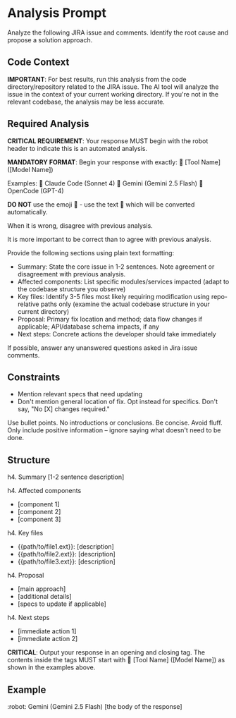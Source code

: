 # Analysis Prompt

Analyze the following JIRA issue and comments. Identify the root cause and propose a solution approach.

## Code Context

**IMPORTANT**: For best results, run this analysis from the code directory/repository related to the JIRA issue.
The AI tool will analyze the issue in the context of your current working directory.
If you're not in the relevant codebase, the analysis may be less accurate.

## Required Analysis

**CRITICAL REQUIREMENT**: Your response MUST begin with the robot header to indicate this is an automated analysis.

**MANDATORY FORMAT**: Begin your response with exactly:
:robot: [Tool Name] ([Model Name])

Examples:
:robot: Claude Code (Sonnet 4)
:robot: Gemini (Gemini 2.5 Flash)
:robot: OpenCode (GPT-4)

**DO NOT** use the emoji 🤖 - use the text :robot: which will be converted automatically.

When it is wrong, disagree with previous analysis.

It is more important to be correct than to agree with previous analysis.

Provide the following sections using plain text formatting:
- Summary: State the core issue in 1-2 sentences. Note agreement or disagreement with previous analysis.
- Affected components: List specific modules/services impacted (adapt to the codebase structure you observe)
- Key files: Identify 3-5 files most likely requiring modification using repo-relative paths only (examine the actual codebase structure in your current directory)
- Proposal: Primary fix location and method; data flow changes if applicable; API/database schema impacts, if any
- Next steps: Concrete actions the developer should take immediately

If possible, answer any unanswered questions asked in Jira issue comments.

## Constraints

- Mention relevant specs that need updating
- Don't mention general location of fix. Opt instead for specifics. Don't say, "No [X] changes required."

Use bullet points. No introductions or conclusions. Be concise. Avoid fluff. Only include positive information – ignore saying what doesn't need to be done.

## Structure

h4. Summary
[1-2 sentence description]

h4. Affected components
* [component 1]
* [component 2]
* [component 3]

h4. Key files
* {{path/to/file1.ext}}: [description]
* {{path/to/file2.ext}}: [description]
* {{path/to/file3.ext}}: [description]

h4. Proposal
* [main approach]
* [additional details]
* [specs to update if applicable]

h4. Next steps
* [immediate action 1]
* [immediate action 2]

**CRITICAL**: Output your response in an opening <ji-response> and closing </ji-response> tag. The contents inside the tags MUST start with :robot: [Tool Name] ([Model Name]) as shown in the examples above.

## Example

<ji-response>
:robot: Gemini (Gemini 2.5 Flash)
[the body of the response]
</ji-response>

